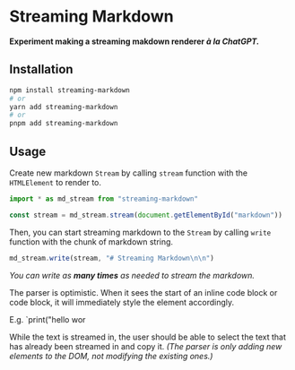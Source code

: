 # Streaming Markdown

**Experiment making a streaming makdown renderer *à la ChatGPT.***

## Installation

```bash
npm install streaming-markdown
# or
yarn add streaming-markdown
# or
pnpm add streaming-markdown
```

## Usage

Create new markdown `Stream` by calling `stream` function with the `HTMLElement` to render to.

```js
import * as md_stream from "streaming-markdown"

const stream = md_stream.stream(document.getElementById("markdown"))
```

Then, you can start streaming markdown to the `Stream` by calling `write` function with the chunk of markdown string.

```js
md_stream.write(stream, "# Streaming Markdown\n\n")
```

*You can write as **many times** as needed to stream the markdown.*

The parser is optimistic. When it sees the start of an inline code block or code block, it will immediately style the element accordingly.

E.g. `print("hello wor

While the text is streamed in, the user should be able to select the text that has already been streamed in and copy it. *(The parser is only adding new elements to the DOM, not modifying the existing ones.)*